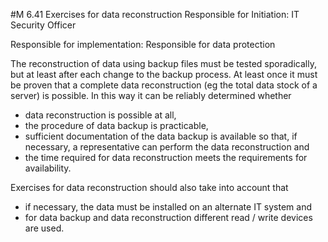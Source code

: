 #M 6.41 Exercises for data reconstruction
Responsible for Initiation: IT Security Officer

Responsible for implementation: Responsible for data protection

The reconstruction of data using backup files must be tested sporadically, but at least after each change to the backup process. At least once it must be proven that a complete data reconstruction (eg the total data stock of a server) is possible. In this way it can be reliably determined whether

* data reconstruction is possible at all,
* the procedure of data backup is practicable,
* sufficient documentation of the data backup is available so that, if necessary, a representative can perform the data reconstruction and
* the time required for data reconstruction meets the requirements for availability.


Exercises for data reconstruction should also take into account that

* if necessary, the data must be installed on an alternate IT system and
* for data backup and data reconstruction different read / write devices are used.




